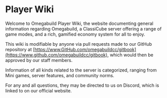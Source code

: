 # Player Wiki

Welcome to Omegabuild Player Wiki, the website documenting general information regarding Omegabuild, a ClassiCube server offering a range of game modes, and a rich, gamified economy system for all to enjoy.

This wiki is modifiable by anyone via pull requests made to our GitHub repository at [https://www.GitHub.com/omegabuildcc/gitbook](https://www.github.com/omegabuildcc/gitbook), which would then be approved by our staff members.

Information of all kinds related to the server is categorized, ranging from Mini games, server features, and community norms.

For any and all questions, they may be directed to us on Discord, which is linked to on our official website.
